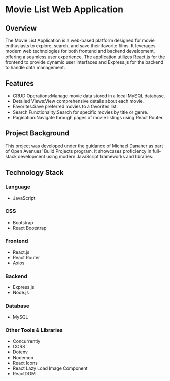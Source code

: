 # Movie List Web Application

## Overview

The Movie List Application is a web-based platform designed for movie enthusiasts to explore, search, and save their favorite films. It leverages modern web technologies for both frontend and backend development, offering a seamless user experience. The application utilizes React.js for the frontend to provide dynamic user interfaces and Express.js for the backend to handle data management.

## Features

- CRUD Operations:Manage movie data stored in a local MySQL database.
- Detailed Views:View comprehensive details about each movie.
- Favorites:Save preferred movies to a favorites list.
- Search Functionality:Search for specific movies by title or genre.
- Pagination:Navigate through pages of movie listings using React Router.

## Project Background

This project was developed under the guidance of Michael Danaher as part of Open Avenues' Build Projects program. It showcases proficiency in full-stack development using modern JavaScript frameworks and libraries.

## Technology Stack

### Language
- JavaScript

### CSS
- Bootstrap
- React Bootstrap

### Frontend
- React.js
- React Router
- Axios

### Backend
- Express.js
- Node.js

### Database
- MySQL

### Other Tools & Libraries
- Concurrently
- CORS
- Dotenv
- Nodemon
- React Icons
- React Lazy Load Image Component
- ReactDOM
